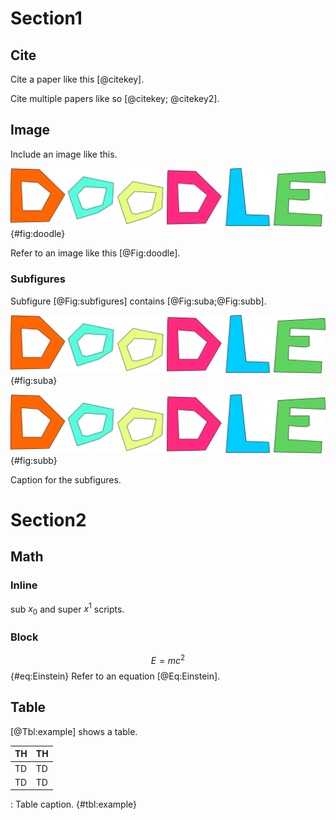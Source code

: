 # Section1

## Cite
Cite a paper like this [@citekey].

Cite multiple papers like so [@citekey; @citekey2].


## Image
Include an image like this.

![Write helpful image caption here.](image/doodle.svg){#fig:doodle}

Refer to an image like this [@Fig:doodle].

### Subfigures
Subfigure [@Fig:subfigures] contains [@Fig:suba;@Fig:subb].

<div id="fig:subfigures">

![Caption A.](image/doodle.svg){#fig:suba}

![Caption B.](image/doodle.svg){#fig:subb}

Caption for the subfigures.

</div>

# Section2

## Math

### Inline
sub $x_{0}$ and super $x^{1}$ scripts.

### Block
$$
E = mc^2
$${#eq:Einstein}
Refer to an equation [@Eq:Einstein].


## Table
[@Tbl:example] shows a table.


|  TH  |  TH  |
| ---- | ---- |
|  TD  |  TD  |
|  TD  |  TD  |

: Table caption. {#tbl:example}